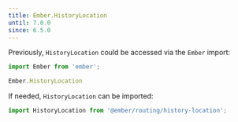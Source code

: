 ```yaml
---
title: Ember.HistoryLocation
until: 7.0.0
since: 6.5.0
---
```



Previously, `HistoryLocation` could be accessed via the `Ember` import:
```js
import Ember from 'ember';

Ember.HistoryLocation
```

If needed, `HistoryLocation` can be imported:
```js
import HistoryLocation from '@ember/routing/history-location';
```
